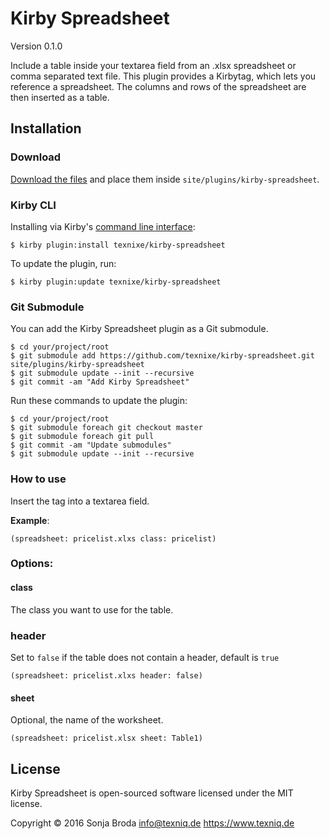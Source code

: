 # Kirby Spreadsheet

Version 0.1.0

Include a table inside your textarea field from an .xlsx spreadsheet or comma separated text file. This plugin provides a Kirbytag, which lets you reference a spreadsheet. The columns and rows of the spreadsheet are then inserted as a table.

## Installation

### Download

[Download the files](https://github.com/texnixe/kirby-logger/archive/master.zip) and place them inside `site/plugins/kirby-spreadsheet`.

### Kirby CLI
Installing via Kirby's [command line interface](https://github.com/getkirby/cli):

    $ kirby plugin:install texnixe/kirby-spreadsheet

To update the plugin, run:

    $ kirby plugin:update texnixe/kirby-spreadsheet

### Git Submodule
You can add the Kirby Spreadsheet plugin as a Git submodule.

    $ cd your/project/root
    $ git submodule add https://github.com/texnixe/kirby-spreadsheet.git site/plugins/kirby-spreadsheet
    $ git submodule update --init --recursive
    $ git commit -am "Add Kirby Spreadsheet"

Run these commands to update the plugin:

    $ cd your/project/root
    $ git submodule foreach git checkout master
    $ git submodule foreach git pull
    $ git commit -am "Update submodules"
    $ git submodule update --init --recursive

### How to use

Insert the tag into a textarea field.

**Example**:

```
(spreadsheet: pricelist.xlxs class: pricelist)
```

### Options:

#### class

The class you want to use for the table.

### header

Set to `false` if the table does not contain a header, default is `true`

```
(spreadsheet: pricelist.xlxs header: false)
```

#### sheet

Optional, the name of the worksheet.

```
(spreadsheet: pricelist.xlsx sheet: Table1)
```

## License

Kirby Spreadsheet is open-sourced software licensed under the MIT license.

Copyright © 2016 Sonja Broda info@texniq.de https://www.texniq.de

